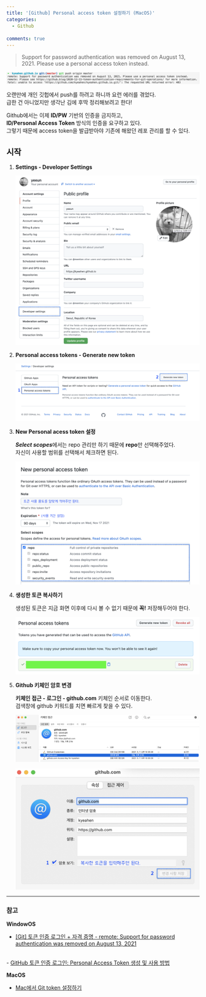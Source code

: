 ```yaml
---
title: '[Github] Personal access token 설정하기 (MacOS)'
categories:
  - Github

comments: true 
---
```


> Support for password authentication was removed on August 13, 2021. Please use a personal access token instead.

<a href="/assets/images/210819_github_1.png"><img src="/assets/images/210819_github_1.png"></a>

오랜만에 개인 깃헙에서 push를 하려고 하니까 요런 에러를 겪었다. <br>
급한 건 아니었지만 생각난 김에 후딱 정리해보려고 한다! <br>

Github에서는 이제 **ID/PW** 기반의 인증을 금지하고, <br>
**ID/Personal Access Token** 방식의 인증을 요구하고 있다. <br>
그렇기 때문에 access token을 발급받아야 기존에 해왔던 레포 관리를 할 수 있다.

## 시작

1. **Settings - Developer Settings**

    <a href="/assets/images/210819_github_2.png"><img src="/assets/images/210819_github_2.png"></a>
    <br/>

2. **Personal access tokens - Generate new token**

    <a href="/assets/images/210819_github_3.png"><img src="/assets/images/210819_github_3.png"></a>
    <br/>

3. **New Personal acess token 설정**

    ***Select scopes***에서는 repo 관리만 하기 때문에 **repo**만 선택해주었다. <br>
    자신이 사용할 범위를 선택해서 체크하면 된다.<br>

    <a href="/assets/images/210819_github_4.png"><img src="/assets/images/210819_github_4.png"></a>
    <br/>

4. **생성한 토큰 복사하기**

    생성된 토큰은 지금 화면 이후에 다시 볼 수 없기 때문에 **꼭!** 저장해두어야 한다.

    <a href="/assets/images/210819_github_5.png"><img src="/assets/images/210819_github_5.png"></a>
    <br/>

5. **Github 키체인 암호 변경**

    **키체인 접근 - 로그인 - github.com** 키체인 순서로 이동한다. <br>
    검색창에 github 키워드를 치면 빠르게 찾을 수 있다.

    <a href="/assets/images/210819_github_6.png"><img src="/assets/images/210819_github_6.png"></a>
    <br/>

    <a href="/assets/images/210819_github_7.png"><img src="/assets/images/210819_github_7.png"></a>
    <br/>

---

### 참고

**WindowOS** 
- <a href = "https://firstquarter.tistory.com/entry/Git-%ED%86%A0%ED%81%B0-%EC%9D%B8%EC%A6%9D-%EB%A1%9C%EA%B7%B8%EC%9D%B8-remote-Support-for-password-authentication-was-removed-on-August-13-2021-Please-use-a-personal-access-token-instead"> [Git] 토큰 인증 로그인 + 자격 증명 - remote: Support for password authentication was removed on August 13, 2021 </a>
<br/>
- <a href = "https://curryyou.tistory.com/344"> GitHub 토큰 인증 로그인: Personal Access Token 생성 및 사용 방법 </a>

**MacOS** 
- <a href = "https://velog.io/@yund_272/Mac%EC%97%90%EC%84%9C-Git-token-%EC%84%A4%EC%A0%95%ED%95%98%EA%B8%B0"> Mac에서 Git token 설정하기 </a>